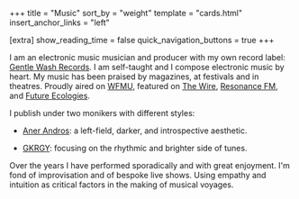 +++
title = "Music"
sort_by = "weight"
template = "cards.html"
insert_anchor_links = "left"

[extra]
show_reading_time = false
quick_navigation_buttons = true
+++

I am an electronic music musician and producer with my own record label:
[Gentle Wash Records](<https://gentlewashrecords.com>). I am self-taught and I
compose electronic music by heart. My music has been praised by magazines, at
festivals and in theatres. Proudly aired on [WFMU](https://wfmu.org), featured
on [The Wire](https://thewire.co.uk), [Resonance
FM](https://www.resonancefm.com), and [Future
Ecologies](https://www.futureecologies.net/music).

I publish under two monikers
with different styles:

- [Aner Andros](https://gentlewashrecords.com/about/anerandros): a left-field,
darker, and introspective aesthetic.

- [GKRGY](https://gentlewashrecords.com/about/gkrgy): focusing on the rhythmic
and brighter side of tunes.

Over the years I have performed sporadically and with great enjoyment. I'm fond
of improvisation and of bespoke live shows. Using empathy and intuition as
critical factors in the making of musical voyages.

